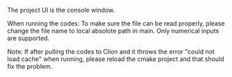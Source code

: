 The project UI is the console window. 

When running the codes: 
To make sure the file can be read properly, please change the file name to local absolote path in main. 
Only numerical inputs are supported. 

Note: 
If after pulling the codes to Clion and it throws the error "could not load cache" when running, please reload the cmake project and that should fix the problem. 

